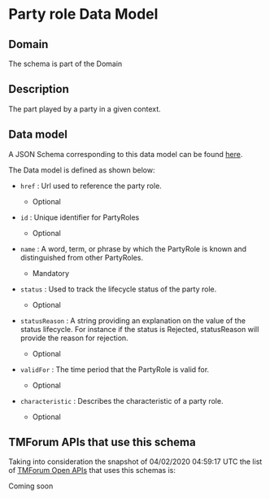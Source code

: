 # Party role Data Model

## Domain

The  schema is part of the  Domain

## Description

The part played by a party in a given context.

## Data model

A JSON Schema corresponding to this data model can be found
[here](https://github.com/tmforum-rand/schemas/blob/candidates/EngagedParty/PartyRole.schema.json).

The Data model is defined as shown below:

- `href` : Url used to reference the party role.

  - Optional


- `id` : Unique identifier for PartyRoles

  - Optional


- `name` : A word, term, or phrase by which the PartyRole is known and distinguished from other PartyRoles.

  - Mandatory


- `status` : Used to track the lifecycle status of the party role.

  - Optional


- `statusReason` : A string providing an explanation on the value of the status lifecycle. For instance if the status is Rejected, statusReason will provide the reason for rejection.

  - Optional


- `validFor` : The time period that the PartyRole is valid for.

  - Optional


- `characteristic` : Describes the characteristic of a party role.

  - Optional






## TMForum APIs that use this schema

Taking into consideration the snapshot of 04/02/2020 04:59:17 UTC the list of [TMForum Open APIs](https://www.tmforum.org/open-apis/) that uses this schemas is:

Coming soon